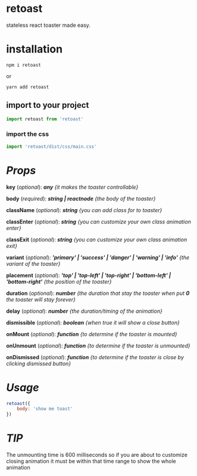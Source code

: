# retoast
stateless react toaster made easy.

# installation
```
npm i retoast
```
or
```
yarn add retoast
```

## import to your project
```js
import retoast from 'retoast'
```

### import the css
```js
import 'retoast/dist/css/main.css'
```

# **_Props_**

**key** (_optional_): **_any_**
_{it makes the toaster controllable}_

**body** (_required_): **_string | reactnode_**
_{the body of the toaster}_

**className** (_optional_): **_string_**
_{you can add class for to toaster}_

**classEnter** (_optional_): **_string_**
_{you can customize your own class animation enter}_

**classExit** (_optional_): **_string_**
_{you can customize your own class animation exit}_

**variant** (_optional_): **_'primary' | 'success' | 'danger' | 'warning' | 'info'_**
_{the variant of the toaster}_

**placement** (_optional_): **_'top' | 'top-left' | 'top-right' | 'bottom-left' | 'bottom-right'_**
_{the position of the toaster}_

**duration** (_optional_): **_number_**
_{the duration that stay the toaster when put **0** the toaster will stay forever}_

**delay** (_optional_): **_number_**
_{the duration/timing of the animation}_

**dismissible** (_optional_): **_boolean_**
_{when true it will show a close button}_


**onMount** (_optional_): **_function_**
_{to determine if the toaster is mounted}_

**onUnmount** (_optional_): **_function_**
_{to determine if the toaster is unmounted}_

**onDismissed** (_optional_): **_function_**
_{to determine if the toaster is close by clicking dismissed button}_
# _**Usage**_

```js
retoast({
    body: 'show me toast'
})
```

# _**TIP**_

The unmounting time is 600 milliseconds so if you are about to customize closing animation it must be within that time range to show the whole animation
